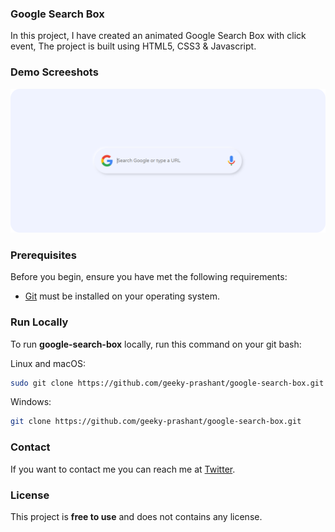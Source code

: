 <!--<div align="center">
  
  ![GitHub repo size](https://img.shields.io/github/repo-size/geeky-prashant/google-search-box)
  ![GitHub stars](https://img.shields.io/github/stars/geeky-prashant/google-search-box)
  ![GitHub forks](https://img.shields.io/github/forks/geeky-prashant/google-search-box?style=social)
  [![Twitter Follow](https://img.shields.io/twitter/follow/geekyprashant?style=social)](https://twitter.com/intent/follow?screen_name=geekyprashant)
 
  <br />-->

  <h3 align="left">Google Search Box</h3>

  In this project, I have created an animated Google Search Box with click event, The project is built using HTML5, CSS3 & Javascript.

  <!--<a href="https://geeky-prashant.github.io/google-search-box/"><strong>➥ Live Demo</strong></a>-->

<!--</div>-->

### Demo Screeshots

![Google Search Box Desktop Demo](./readme-images/Google-Search-Box.png "Desktop Demo")

### Prerequisites

Before you begin, ensure you have met the following requirements:

* [Git](https://git-scm.com/downloads "Download Git") must be installed on your operating system.

### Run Locally

To run **google-search-box** locally, run this command on your git bash:

Linux and macOS:

```bash
sudo git clone https://github.com/geeky-prashant/google-search-box.git
```

Windows:

```bash
git clone https://github.com/geeky-prashant/google-search-box.git
```

### Contact

If you want to contact me you can reach me at [Twitter](https://www.twitter.com/DonaldThant).

### License

This project is **free to use** and does not contains any license.
